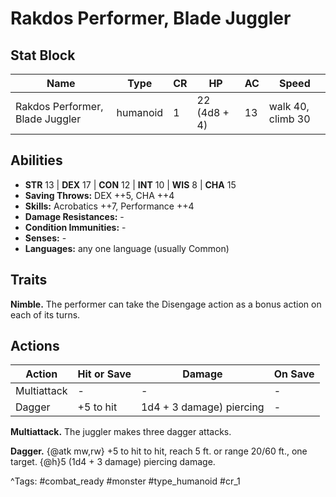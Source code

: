# Rakdos Performer, Blade Juggler

## Stat Block

| Name | Type | CR | HP | AC | Speed |
|------|------|----|----|----|-------|
| Rakdos Performer, Blade Juggler | humanoid | 1 | 22 (4d8 + 4) | 13 | walk 40, climb 30 |

## Abilities

- **STR** 13 | **DEX** 17 | **CON** 12 | **INT** 10 | **WIS** 8 | **CHA** 15
- **Saving Throws:** DEX ++5, CHA ++4  
- **Skills:** Acrobatics ++7, Performance ++4  
- **Damage Resistances:** -  
- **Condition Immunities:** -  
- **Senses:** -  
- **Languages:** any one language (usually Common)

## Traits

**Nimble.** The performer can take the Disengage action as a bonus action on each of its turns.


## Actions

| Action | Hit or Save | Damage | On Save |
|--------|--------------|--------|----------|
| Multiattack | - | - | - |
| Dagger | +5 to hit | 1d4 + 3 damage) piercing | - |

**Multiattack.** The juggler makes three dagger attacks.

**Dagger.** {@atk mw,rw} +5 to hit to hit, reach 5 ft. or range 20/60 ft., one target. {@h}5 (1d4 + 3 damage) piercing damage.


^Tags: #combat_ready #monster #type_humanoid #cr_1